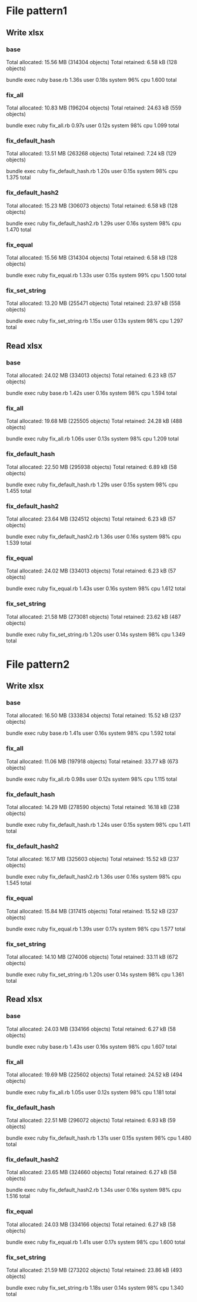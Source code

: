 # File pattern1

## Write xlsx

### base

Total allocated: 15.56 MB (314304 objects)
Total retained:  6.58 kB (128 objects)

bundle exec ruby base.rb  1.36s user 0.18s system 96% cpu 1.600 total

### fix_all

Total allocated: 10.83 MB (196204 objects)
Total retained:  24.63 kB (559 objects)

bundle exec ruby fix_all.rb  0.97s user 0.12s system 98% cpu 1.099 total

### fix_default_hash

Total allocated: 13.51 MB (263268 objects)
Total retained:  7.24 kB (129 objects)

bundle exec ruby fix_default_hash.rb  1.20s user 0.15s system 98% cpu 1.375 total

### fix_default_hash2

Total allocated: 15.23 MB (306073 objects)
Total retained:  6.58 kB (128 objects)

bundle exec ruby fix_default_hash2.rb  1.29s user 0.16s system 98% cpu 1.470 total

### fix_equal

Total allocated: 15.56 MB (314304 objects)
Total retained:  6.58 kB (128 objects)

bundle exec ruby fix_equal.rb  1.33s user 0.15s system 99% cpu 1.500 total

### fix_set_string

Total allocated: 13.20 MB (255471 objects)
Total retained:  23.97 kB (558 objects)

bundle exec ruby fix_set_string.rb  1.15s user 0.13s system 98% cpu 1.297 total

## Read xlsx

### base

Total allocated: 24.02 MB (334013 objects)
Total retained:  6.23 kB (57 objects)

bundle exec ruby base.rb  1.42s user 0.16s system 98% cpu 1.594 total

### fix_all

Total allocated: 19.68 MB (225505 objects)
Total retained:  24.28 kB (488 objects)

bundle exec ruby fix_all.rb  1.06s user 0.13s system 98% cpu 1.209 total

### fix_default_hash

Total allocated: 22.50 MB (295938 objects)
Total retained:  6.89 kB (58 objects)

bundle exec ruby fix_default_hash.rb  1.29s user 0.15s system 98% cpu 1.455 total

### fix_default_hash2

Total allocated: 23.64 MB (324512 objects)
Total retained:  6.23 kB (57 objects)

bundle exec ruby fix_default_hash2.rb  1.36s user 0.16s system 98% cpu 1.539 total

### fix_equal

Total allocated: 24.02 MB (334013 objects)
Total retained:  6.23 kB (57 objects)

bundle exec ruby fix_equal.rb  1.43s user 0.16s system 98% cpu 1.612 total

### fix_set_string

Total allocated: 21.58 MB (273081 objects)
Total retained:  23.62 kB (487 objects)

bundle exec ruby fix_set_string.rb  1.20s user 0.14s system 98% cpu 1.349 total


# File pattern2

## Write xlsx

### base

Total allocated: 16.50 MB (333834 objects)
Total retained:  15.52 kB (237 objects)

bundle exec ruby base.rb  1.41s user 0.16s system 98% cpu 1.592 total

### fix_all

Total allocated: 11.06 MB (197918 objects)
Total retained:  33.77 kB (673 objects)

bundle exec ruby fix_all.rb  0.98s user 0.12s system 98% cpu 1.115 total

### fix_default_hash

Total allocated: 14.29 MB (278590 objects)
Total retained:  16.18 kB (238 objects)

bundle exec ruby fix_default_hash.rb  1.24s user 0.15s system 98% cpu 1.411 total

### fix_default_hash2

Total allocated: 16.17 MB (325603 objects)
Total retained:  15.52 kB (237 objects)

bundle exec ruby fix_default_hash2.rb  1.36s user 0.16s system 98% cpu 1.545 total

### fix_equal

Total allocated: 15.84 MB (317415 objects)
Total retained:  15.52 kB (237 objects)

bundle exec ruby fix_equal.rb  1.39s user 0.17s system 98% cpu 1.577 total

### fix_set_string

Total allocated: 14.10 MB (274006 objects)
Total retained:  33.11 kB (672 objects)

bundle exec ruby fix_set_string.rb  1.20s user 0.14s system 98% cpu 1.361 total

## Read xlsx

### base

Total allocated: 24.03 MB (334166 objects)
Total retained:  6.27 kB (58 objects)

bundle exec ruby base.rb  1.43s user 0.16s system 98% cpu 1.607 total

### fix_all

Total allocated: 19.69 MB (225602 objects)
Total retained:  24.52 kB (494 objects)

bundle exec ruby fix_all.rb  1.05s user 0.12s system 98% cpu 1.181 total

### fix_default_hash

Total allocated: 22.51 MB (296072 objects)
Total retained:  6.93 kB (59 objects)

bundle exec ruby fix_default_hash.rb  1.31s user 0.15s system 98% cpu 1.480 total

### fix_default_hash2

Total allocated: 23.65 MB (324660 objects)
Total retained:  6.27 kB (58 objects)

bundle exec ruby fix_default_hash2.rb  1.34s user 0.16s system 98% cpu 1.516 total

### fix_equal

Total allocated: 24.03 MB (334166 objects)
Total retained:  6.27 kB (58 objects)

bundle exec ruby fix_equal.rb  1.41s user 0.17s system 98% cpu 1.600 total

### fix_set_string

Total allocated: 21.59 MB (273202 objects)
Total retained:  23.86 kB (493 objects)

bundle exec ruby fix_set_string.rb  1.18s user 0.14s system 98% cpu 1.340 total
